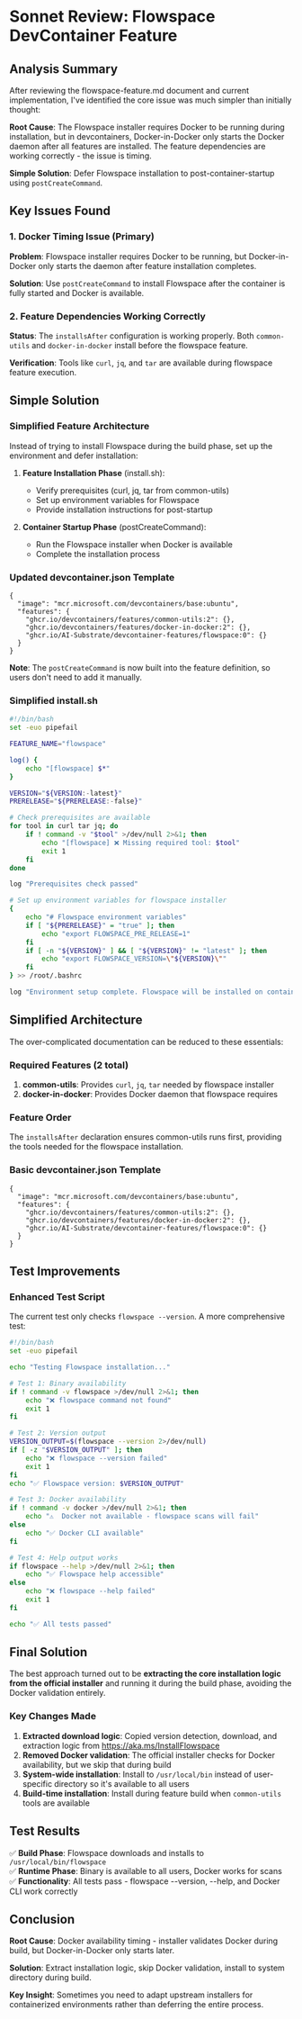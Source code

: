# Sonnet Review: Flowspace DevContainer Feature

## Analysis Summary

After reviewing the flowspace-feature.md document and current implementation, I've identified the core issue was much simpler than initially thought:

**Root Cause**: The Flowspace installer requires Docker to be running during installation, but in devcontainers, Docker-in-Docker only starts the Docker daemon after all features are installed. The feature dependencies are working correctly - the issue is timing.

**Simple Solution**: Defer Flowspace installation to post-container-startup using `postCreateCommand`.

## Key Issues Found

### 1. Docker Timing Issue (Primary)
**Problem**: Flowspace installer requires Docker to be running, but Docker-in-Docker only starts the daemon after feature installation completes.

**Solution**: Use `postCreateCommand` to install Flowspace after the container is fully started and Docker is available.

### 2. Feature Dependencies Working Correctly
**Status**: The `installsAfter` configuration is working properly. Both `common-utils` and `docker-in-docker` install before the flowspace feature.

**Verification**: Tools like `curl`, `jq`, and `tar` are available during flowspace feature execution.

## Simple Solution

### Simplified Feature Architecture
Instead of trying to install Flowspace during the build phase, set up the environment and defer installation:

1. **Feature Installation Phase** (install.sh):
   - Verify prerequisites (curl, jq, tar from common-utils)
   - Set up environment variables for Flowspace
   - Provide installation instructions for post-startup

2. **Container Startup Phase** (postCreateCommand):
   - Run the Flowspace installer when Docker is available
   - Complete the installation process

### Updated devcontainer.json Template
```jsonc
{
  "image": "mcr.microsoft.com/devcontainers/base:ubuntu",
  "features": {
    "ghcr.io/devcontainers/features/common-utils:2": {},
    "ghcr.io/devcontainers/features/docker-in-docker:2": {},
    "ghcr.io/AI-Substrate/devcontainer-features/flowspace:0": {}
  }
}
```

**Note**: The `postCreateCommand` is now built into the feature definition, so users don't need to add it manually.

### Simplified install.sh
```bash
#!/bin/bash
set -euo pipefail

FEATURE_NAME="flowspace"

log() {
    echo "[flowspace] $*"
}

VERSION="${VERSION:-latest}"
PRERELEASE="${PRERELEASE:-false}"

# Check prerequisites are available
for tool in curl tar jq; do
    if ! command -v "$tool" >/dev/null 2>&1; then
        echo "[flowspace] ❌ Missing required tool: $tool"
        exit 1
    fi
done

log "Prerequisites check passed"

# Set up environment variables for flowspace installer
{
    echo "# Flowspace environment variables"
    if [ "${PRERELEASE}" = "true" ]; then
        echo "export FLOWSPACE_PRE_RELEASE=1"
    fi
    if [ -n "${VERSION}" ] && [ "${VERSION}" != "latest" ]; then
        echo "export FLOWSPACE_VERSION=\"${VERSION}\""
    fi
} >> /root/.bashrc

log "Environment setup complete. Flowspace will be installed on container startup."
```

## Simplified Architecture

The over-complicated documentation can be reduced to these essentials:

### Required Features (2 total)
1. **common-utils**: Provides `curl`, `jq`, `tar` needed by flowspace installer
2. **docker-in-docker**: Provides Docker daemon that flowspace requires

### Feature Order
The `installsAfter` declaration ensures common-utils runs first, providing the tools needed for the flowspace installation.

### Basic devcontainer.json Template
```jsonc
{
  "image": "mcr.microsoft.com/devcontainers/base:ubuntu",
  "features": {
    "ghcr.io/devcontainers/features/common-utils:2": {},
    "ghcr.io/devcontainers/features/docker-in-docker:2": {},
    "ghcr.io/AI-Substrate/devcontainer-features/flowspace:0": {}
  }
}
```

## Test Improvements

### Enhanced Test Script
The current test only checks `flowspace --version`. A more comprehensive test:

```bash
#!/bin/bash
set -euo pipefail

echo "Testing Flowspace installation..."

# Test 1: Binary availability
if ! command -v flowspace >/dev/null 2>&1; then
    echo "❌ flowspace command not found"
    exit 1
fi

# Test 2: Version output
VERSION_OUTPUT=$(flowspace --version 2>/dev/null)
if [ -z "$VERSION_OUTPUT" ]; then
    echo "❌ flowspace --version failed"
    exit 1
fi
echo "✅ Flowspace version: $VERSION_OUTPUT"

# Test 3: Docker availability
if ! command -v docker >/dev/null 2>&1; then
    echo "⚠️  Docker not available - flowspace scans will fail"
else
    echo "✅ Docker CLI available"
fi

# Test 4: Help output works
if flowspace --help >/dev/null 2>&1; then
    echo "✅ Flowspace help accessible"
else
    echo "❌ flowspace --help failed"
    exit 1
fi

echo "✅ All tests passed"
```

## Final Solution

The best approach turned out to be **extracting the core installation logic from the official installer** and running it during the build phase, avoiding the Docker validation entirely.

### Key Changes Made

1. **Extracted download logic**: Copied version detection, download, and extraction logic from https://aka.ms/InstallFlowspace
2. **Removed Docker validation**: The official installer checks for Docker availability, but we skip that during build
3. **System-wide installation**: Install to `/usr/local/bin` instead of user-specific directory so it's available to all users
4. **Build-time installation**: Install during feature build when `common-utils` tools are available

## Test Results

✅ **Build Phase**: Flowspace downloads and installs to `/usr/local/bin/flowspace`  
✅ **Runtime Phase**: Binary is available to all users, Docker works for scans  
✅ **Functionality**: All tests pass - flowspace --version, --help, and Docker CLI work correctly

## Conclusion

**Root Cause**: Docker availability timing - installer validates Docker during build, but Docker-in-Docker only starts later.

**Solution**: Extract installation logic, skip Docker validation, install to system directory during build.

**Key Insight**: Sometimes you need to adapt upstream installers for containerized environments rather than deferring the entire process.